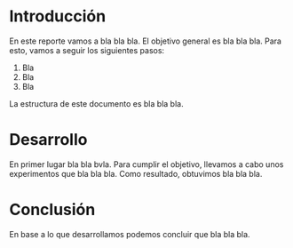 # Introducción

En este reporte vamos a bla bla bla.
El objetivo general es bla bla bla.
Para esto, vamos a seguir los siguientes pasos:

1. Bla
2. Bla
3. Bla

La estructura de este documento es bla bla bla.

# Desarrollo

En primer lugar bla bla bvla.
Para cumplir el objetivo, llevamos a cabo unos experimentos que bla
bla bla. Como resultado, obtuvimos bla bla bla.

# Conclusión

En base a lo que desarrollamos podemos concluir que bla bla bla.
